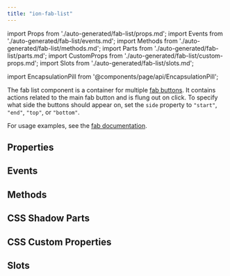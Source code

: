 ```yaml
---
title: "ion-fab-list"
---
```

import Props from './auto-generated/fab-list/props.md';
import Events from './auto-generated/fab-list/events.md';
import Methods from './auto-generated/fab-list/methods.md';
import Parts from './auto-generated/fab-list/parts.md';
import CustomProps from './auto-generated/fab-list/custom-props.md';
import Slots from './auto-generated/fab-list/slots.md';

import EncapsulationPill from '@components/page/api/EncapsulationPill';

<EncapsulationPill type="shadow" />

The fab list component is a container for multiple [fab buttons](./fab-button). It contains actions related to the main fab button and is flung out on click. To specify what side the buttons should appear on, set the `side` property to `"start"`, `"end"`, `"top"`, or `"bottom"`.

For usage examples, see the [fab documentation](./fab).

## Properties
<Props />

## Events
<Events />

## Methods
<Methods />

## CSS Shadow Parts
<Parts />

## CSS Custom Properties
<CustomProps />

## Slots
<Slots />